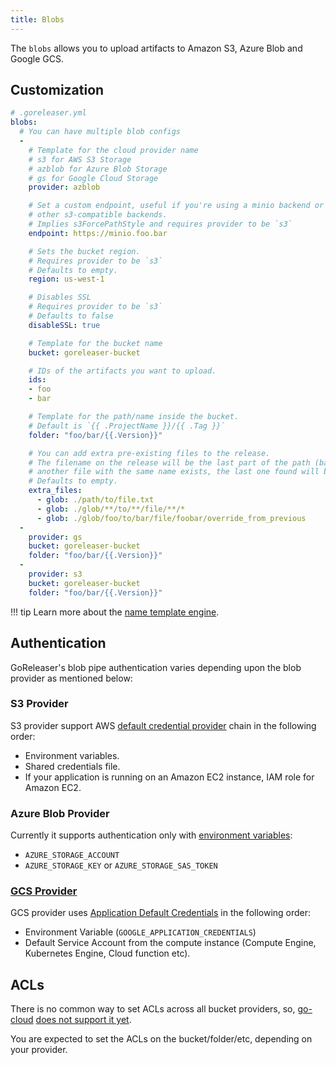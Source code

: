 ```yaml
---
title: Blobs
---
```


The `blobs` allows you to upload artifacts to Amazon S3, Azure Blob and
Google GCS.

## Customization

```yaml
# .goreleaser.yml
blobs:
  # You can have multiple blob configs
  -
    # Template for the cloud provider name
    # s3 for AWS S3 Storage
    # azblob for Azure Blob Storage
    # gs for Google Cloud Storage
    provider: azblob

    # Set a custom endpoint, useful if you're using a minio backend or
    # other s3-compatible backends.
    # Implies s3ForcePathStyle and requires provider to be `s3`
    endpoint: https://minio.foo.bar

    # Sets the bucket region.
    # Requires provider to be `s3`
    # Defaults to empty.
    region: us-west-1

    # Disables SSL
    # Requires provider to be `s3`
    # Defaults to false
    disableSSL: true

    # Template for the bucket name
    bucket: goreleaser-bucket

    # IDs of the artifacts you want to upload.
    ids:
    - foo
    - bar

    # Template for the path/name inside the bucket.
    # Default is `{{ .ProjectName }}/{{ .Tag }}`
    folder: "foo/bar/{{.Version}}"

    # You can add extra pre-existing files to the release.
    # The filename on the release will be the last part of the path (base). If
    # another file with the same name exists, the last one found will be used.
    # Defaults to empty.
    extra_files:
      - glob: ./path/to/file.txt
      - glob: ./glob/**/to/**/file/**/*
      - glob: ./glob/foo/to/bar/file/foobar/override_from_previous
  -
    provider: gs
    bucket: goreleaser-bucket
    folder: "foo/bar/{{.Version}}"
  -
    provider: s3
    bucket: goreleaser-bucket
    folder: "foo/bar/{{.Version}}"
```

!!! tip
    Learn more about the [name template engine](/customization/templates/).

## Authentication

GoReleaser's blob pipe authentication varies depending upon the blob provider as mentioned below:

### S3 Provider

S3 provider support AWS
[default credential provider](https://docs.aws.amazon.com/sdk-for-go/v1/developer-guide/configuring-sdk.html#specifying-credentials)
chain in the following order:

- Environment variables.
- Shared credentials file.
- If your application is running on an Amazon EC2 instance, IAM role for Amazon EC2.

### Azure Blob Provider

Currently it supports authentication only with
[environment variables](https://docs.microsoft.com/en-us/azure/storage/common/storage-azure-cli#set-default-azure-storage-account-environment-variables):

- `AZURE_STORAGE_ACCOUNT`
- `AZURE_STORAGE_KEY` or `AZURE_STORAGE_SAS_TOKEN`

### [GCS Provider](https://cloud.google.com/docs/authentication/production)

GCS provider uses
[Application Default Credentials](https://cloud.google.com/docs/authentication/production)
in the following order:

- Environment Variable (`GOOGLE_APPLICATION_CREDENTIALS`)
- Default Service Account from the compute instance (Compute Engine,
Kubernetes Engine, Cloud function etc).

## ACLs

There is no common way to set ACLs across all bucket providers, so, [go-cloud][]
[does not support it yet][issue1108].

You are expected to set the ACLs on the bucket/folder/etc, depending on your
provider.

[go-cloud]: https://gocloud.dev/howto/blob/
[issue1108]: https://github.com/google/go-cloud/issues/1108
